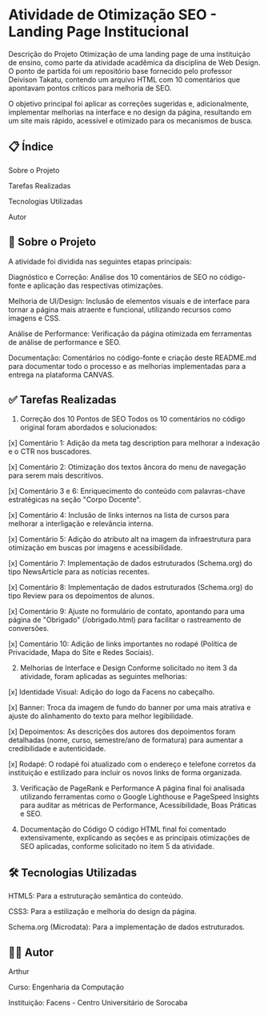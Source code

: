 # Atividade de Otimização SEO - Landing Page Institucional
Descrição do Projeto
Otimização de uma landing page de uma instituição de ensino, como parte da atividade acadêmica da disciplina de Web Design. O ponto de partida foi um repositório base fornecido pelo professor Deivison Takatu, contendo um arquivo HTML com 10 comentários que apontavam pontos críticos para melhoria de SEO.

O objetivo principal foi aplicar as correções sugeridas e, adicionalmente, implementar melhorias na interface e no design da página, resultando em um site mais rápido, acessível e otimizado para os mecanismos de busca.

## 📋 Índice
Sobre o Projeto

Tarefas Realizadas

Tecnologias Utilizadas

Autor

## 📌 Sobre o Projeto
A atividade foi dividida nas seguintes etapas principais:

Diagnóstico e Correção: Análise dos 10 comentários de SEO no código-fonte e aplicação das respectivas otimizações.

Melhoria de UI/Design: Inclusão de elementos visuais e de interface para tornar a página mais atraente e funcional, utilizando recursos como imagens e CSS.

Análise de Performance: Verificação da página otimizada em ferramentas de análise de performance e SEO.

Documentação: Comentários no código-fonte e criação deste README.md para documentar todo o processo e as melhorias implementadas para a entrega na plataforma CANVAS.

## ✅ Tarefas Realizadas
1. Correção dos 10 Pontos de SEO
Todos os 10 comentários no código original foram abordados e solucionados:

[x] Comentário 1: Adição da meta tag description para melhorar a indexação e o CTR nos buscadores.

[x] Comentário 2: Otimização dos textos âncora do menu de navegação para serem mais descritivos.

[x] Comentário 3 e 6: Enriquecimento do conteúdo com palavras-chave estratégicas na seção "Corpo Docente".

[x] Comentário 4: Inclusão de links internos na lista de cursos para melhorar a interligação e relevância interna.

[x] Comentário 5: Adição do atributo alt na imagem da infraestrutura para otimização em buscas por imagens e acessibilidade.

[x] Comentário 7: Implementação de dados estruturados (Schema.org) do tipo NewsArticle para as notícias recentes.

[x] Comentário 8: Implementação de dados estruturados (Schema.org) do tipo Review para os depoimentos de alunos.

[x] Comentário 9: Ajuste no formulário de contato, apontando para uma página de "Obrigado" (/obrigado.html) para facilitar o rastreamento de conversões.

[x] Comentário 10: Adição de links importantes no rodapé (Política de Privacidade, Mapa do Site e Redes Sociais).

2. Melhorias de Interface e Design
Conforme solicitado no item 3 da atividade, foram aplicadas as seguintes melhorias:

[x] Identidade Visual: Adição do logo da Facens no cabeçalho.

[x] Banner: Troca da imagem de fundo do banner por uma mais atrativa e ajuste do alinhamento do texto para melhor legibilidade.

[x] Depoimentos: As descrições dos autores dos depoimentos foram detalhadas (nome, curso, semestre/ano de formatura) para aumentar a credibilidade e autenticidade.

[x] Rodapé: O rodapé foi atualizado com o endereço e telefone corretos da instituição e estilizado para incluir os novos links de forma organizada.

3. Verificação de PageRank e Performance
A página final foi analisada utilizando ferramentas como o Google Lighthouse e PageSpeed Insights para auditar as métricas de Performance, Acessibilidade, Boas Práticas e SEO.

4. Documentação do Código
O código HTML final foi comentado extensivamente, explicando as seções e as principais otimizações de SEO aplicadas, conforme solicitado no item 5 da atividade.

## 🛠️ Tecnologias Utilizadas
HTML5: Para a estruturação semântica do conteúdo.

CSS3: Para a estilização e melhoria do design da página.

Schema.org (Microdata): Para a implementação de dados estruturados.

## 👨‍💻 Autor
Arthur

Curso: Engenharia da Computação

Instituição: Facens - Centro Universitário de Sorocaba
